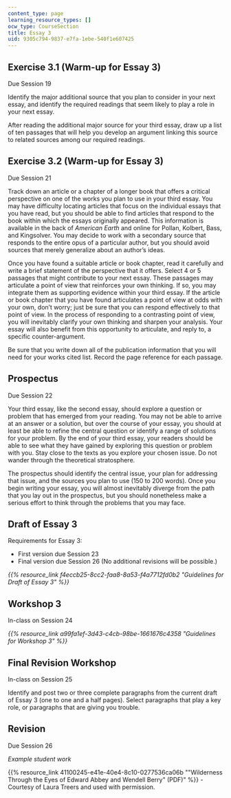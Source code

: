 ```yaml
---
content_type: page
learning_resource_types: []
ocw_type: CourseSection
title: Essay 3
uid: 9305c794-9837-e7fa-1ebe-540f1e607425
---
```


Exercise 3.1 (Warm-up for Essay 3)
----------------------------------

Due Session 19

Identify the major additional source that you plan to consider in your next essay, and identify the required readings that seem likely to play a role in your next essay.

After reading the additional major source for your third essay, draw up a list of ten passages that will help you develop an argument linking this source to related sources among our required readings.

Exercise 3.2 (Warm-up for Essay 3)
----------------------------------

Due Session 21

Track down an article or a chapter of a longer book that offers a critical perspective on one of the works you plan to use in your third essay. You may have difficulty locating articles that focus on the individual essays that you have read, but you should be able to find articles that respond to the book within which the essays originally appeared. This information is available in the back of _American Earth_ and online for Pollan, Kolbert, Bass, and Kingsolver. You may decide to work with a secondary source that responds to the entire opus of a particular author, but you should avoid sources that merely generalize about an author’s ideas.

Once you have found a suitable article or book chapter, read it carefully and write a brief statement of the perspective that it offers. Select 4 or 5 passages that might contribute to your next essay. These passages may articulate a point of view that reinforces your own thinking. If so, you may integrate them as supporting evidence within your third essay. If the article or book chapter that you have found articulates a point of view at odds with your own, don’t worry; just be sure that you can respond effectively to that point of view. In the process of responding to a contrasting point of view, you will inevitably clarify your own thinking and sharpen your analysis. Your essay will also benefit from this opportunity to articulate, and reply to, a specific counter-argument.

Be sure that you write down all of the publication information that you will need for your works cited list. Record the page reference for each passage.

Prospectus
----------

Due Session 22

Your third essay, like the second essay, should explore a question or problem that has emerged from your reading. You may not be able to arrive at an answer or a solution, but over the course of your essay, you should at least be able to refine the central question or identify a range of solutions for your problem. By the end of your third essay, your readers should be able to see what they have gained by exploring this question or problem with you. Stay close to the texts as you explore your chosen issue. Do not wander through the theoretical stratosphere.

The prospectus should identify the central issue, your plan for addressing that issue, and the sources you plan to use (150 to 200 words). Once you begin writing your essay, you will almost inevitably diverge from the path that you lay out in the prospectus, but you should nonetheless make a serious effort to think through the problems that you may face.

Draft of Essay 3
----------------

Requirements for Essay 3:

*   First version due Session 23
*   Final version due Session 26 (No additional revisions will be possible.)

_{{% resource_link f4eccb25-8cc2-faa8-8a53-f4a7712fd0b2 "Guidelines for Draft of Essay 3" %}}_

Workshop 3
----------

In-class on Session 24

_{{% resource_link a99fa1ef-3d43-c4cb-98be-1661676c4358 "Guidelines for Workshop 3" %}}_

Final Revision Workshop
-----------------------

In-class on Session 25

Identify and post two or three complete paragraphs from the current draft of Essay 3 (one to one and a half pages). Select paragraphs that play a key role, or paragraphs that are giving you trouble.

Revision
--------

Due Session 26

_Example student work_

{{% resource_link 41100245-e41e-40e4-8c10-0277536ca06b "\"Wilderness Through the Eyes of Edward Abbey and Wendell Berry\" (PDF)" %}} - Courtesy of Laura Treers and used with permission.